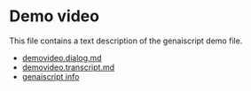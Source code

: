 # Demo video

This file contains a text description of the genaiscript demo file.

-   [demovideo.dialog.md](./demovideo.dialog.md)
-   [demovideo.transcript.md](./demovideo.transcript.md)
-   [genaiscript info](../../whitepaper/genaiscript-overview.md)


